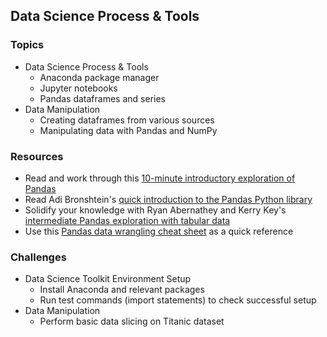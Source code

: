 ## Data Science Process & Tools

### Topics
- Data Science Process & Tools
    - Anaconda package manager
    - Jupyter notebooks
    - Pandas dataframes and series
- Data Manipulation
    - Creating dataframes from various sources
    - Manipulating data with Pandas and NumPy

### Resources
- Read and work through this [10-minute introductory exploration of Pandas](https://pandas.pydata.org/pandas-docs/stable/10min.html)
- Read Adi Bronshtein's [quick introduction to the Pandas Python library](https://towardsdatascience.com/a-quick-introduction-to-the-pandas-python-library-f1b678f34673)
- Solidify your knowledge with Ryan Abernathey and Kerry Key's [intermediate Pandas exploration with tabular data](https://rabernat.github.io/research_computing/pandas.html)
- Use this [Pandas data wrangling cheat sheet](http://pandas.pydata.org/Pandas_Cheat_Sheet.pdf) as a quick reference

### Challenges
- Data Science Toolkit Environment Setup
  - Install Anaconda and relevant packages
  - Run test commands (import statements) to check successful setup
- Data Manipulation
  - Perform basic data slicing on Titanic dataset
